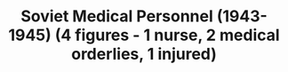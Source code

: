 ---
layout: product
title: "Soviet Medical Personnel (1943-1945) (4 figures - 1 nurse, 2 medical orderlies, 1 injured)                                                                                      "
price: "TBA" 
desc: "Maketa"
img_path: "/assets/img/ICM 35551.webp"
brand: "N/A"
available: false
special_offer: false
new: false
soon: false
cat: "010000"
subcat: "013600"
subsubcat: "0N/A"
sifra: "ICM 35551"
popular: false
spec: false
---